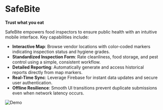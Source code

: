 # SafeBite

**Trust what you eat**

SafeBite empowers food inspectors to ensure public health with an intuitive mobile interface. Key capabilities include:

* **Interactive Map**: Browse vendor locations with color-coded markers indicating inspection status and hygiene grades.
* **Standardized Inspection Form**: Rate cleanliness, food storage, and pest control using a simple, consistent workflow.
* **Detailed Reporting**: Automatically generate and access historical reports directly from map markers.
* **Real-Time Sync**: Leverage Firebase for instant data updates and secure user authentication.
* **Offline Resilience**: Smooth UI transitions prevent duplicate submissions even when network latency occurs.

![Demo](demonstration.gif)
